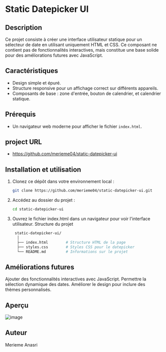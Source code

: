 # Static Datepicker UI

## Description
Ce projet consiste à créer une interface utilisateur statique pour un sélecteur de date en utilisant uniquement HTML et CSS. Ce composant ne contient pas de fonctionnalités interactives, mais constitue une base solide pour des améliorations futures avec JavaScript.

## Caractéristiques
- Design simple et épuré.
- Structure responsive pour un affichage correct sur différents appareils.
- Composants de base : zone d'entrée, bouton de calendrier, et calendrier statique.

## Prérequis
- Un navigateur web moderne pour afficher le fichier `index.html`.

## project URL 
- https://github.com/merieme04/static-datepicker-ui

## Installation et utilisation
1. Clonez ce dépôt dans votre environnement local :
   ```bash
   git clone https://github.com/merieme04/static-datepicker-ui.git
   ```
2. Accédez au dossier du projet :
   ```bash
   cd static-datepicker-ui
   ```
3. Ouvrez le fichier index.html dans un navigateur pour voir l'interface utilisateur.
Structure du projet
   ```bash
    static-datepicker-ui/
     │
     ├── index.html        # Structure HTML de la page
     ├── styles.css        # Styles CSS pour le datepicker
     └── README.md         # Informations sur le projet
   ```
## Améliorations futures
Ajouter des fonctionnalités interactives avec JavaScript.
Permettre la sélection dynamique des dates.
Améliorer le design pour inclure des thèmes personnalisés.

## Aperçu
![image](https://github.com/user-attachments/assets/d12e519f-f3e7-49e9-bb95-913395c1bdae)

## Auteur
Merieme Anasri

